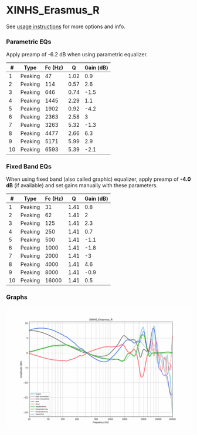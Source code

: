 # XINHS_Erasmus_R
See [usage instructions](https://github.com/jaakkopasanen/AutoEq#usage) for more options and info.

### Parametric EQs
Apply preamp of -6.2 dB when using parametric equalizer.

|   # | Type    |   Fc (Hz) |    Q |   Gain (dB) |
|-----|---------|-----------|------|-------------|
|   1 | Peaking |        47 | 1.02 |         0.9 |
|   2 | Peaking |       114 | 0.57 |         2.6 |
|   3 | Peaking |       646 | 0.74 |        -1.5 |
|   4 | Peaking |      1445 | 2.29 |         1.1 |
|   5 | Peaking |      1902 | 0.92 |        -4.2 |
|   6 | Peaking |      2363 | 2.58 |         3   |
|   7 | Peaking |      3263 | 5.32 |        -1.3 |
|   8 | Peaking |      4477 | 2.66 |         6.3 |
|   9 | Peaking |      5171 | 5.99 |         2.9 |
|  10 | Peaking |      6593 | 5.39 |        -2.1 |

### Fixed Band EQs
When using fixed band (also called graphic) equalizer, apply preamp of **-4.0 dB** (if available) and set gains manually with these parameters.

|   # | Type    |   Fc (Hz) |    Q |   Gain (dB) |
|-----|---------|-----------|------|-------------|
|   1 | Peaking |        31 | 1.41 |         0.8 |
|   2 | Peaking |        62 | 1.41 |         2   |
|   3 | Peaking |       125 | 1.41 |         2.3 |
|   4 | Peaking |       250 | 1.41 |         0.7 |
|   5 | Peaking |       500 | 1.41 |        -1.1 |
|   6 | Peaking |      1000 | 1.41 |        -1.8 |
|   7 | Peaking |      2000 | 1.41 |        -3   |
|   8 | Peaking |      4000 | 1.41 |         4.6 |
|   9 | Peaking |      8000 | 1.41 |        -0.9 |
|  10 | Peaking |     16000 | 1.41 |         0.5 |

### Graphs
![](./XINHS_Erasmus_R.png)
